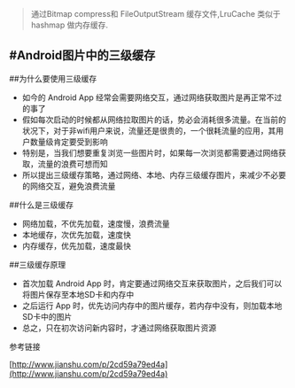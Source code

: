 > 通过Bitmap compress和 FileOutputStream 缓存文件,LruCache 类似于hashmap 做内存缓存.

#Android图片中的三级缓存
---

##为什么要使用三级缓存

* 如今的 Android App 经常会需要网络交互，通过网络获取图片是再正常不过的事了
* 假如每次启动的时候都从网络拉取图片的话，势必会消耗很多流量。在当前的状况下，对于非wifi用户来说，流量还是很贵的，一个很耗流量的应用，其用户数量级肯定要受到影响
* 特别是，当我们想要重复浏览一些图片时，如果每一次浏览都需要通过网络获取，流量的浪费可想而知
* 所以提出三级缓存策略，通过网络、本地、内存三级缓存图片，来减少不必要的网络交互，避免浪费流量

##什么是三级缓存

* 网络加载，不优先加载，速度慢，浪费流量
* 本地缓存，次优先加载，速度快
* 内存缓存，优先加载，速度最快


##三级缓存原理

* 首次加载 Android App 时，肯定要通过网络交互来获取图片，之后我们可以将图片保存至本地SD卡和内存中
* 之后运行 App 时，优先访问内存中的图片缓存，若内存中没有，则加载本地SD卡中的图片
* 总之，只在初次访问新内容时，才通过网络获取图片资源


参考链接

[http://www.jianshu.com/p/2cd59a79ed4a](http://www.jianshu.com/p/2cd59a79ed4a)
